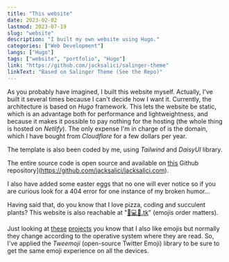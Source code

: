 ```yaml
---
title: "This website"
date: 2023-02-02
lastmod: 2023-07-19
slug: "website"
description: "I built my own website using Hugo."
categories: ["Web Development"]
langs: ["Hugo"]
tags: ["website", "portfolio", "Hugo"]
link: "https://github.com/jacksalici/salinger-theme"
linkText: "Based on Salinger Theme (See the Repo)"
---
```


As you probably have imagined, I built this website myself. Actually, I've built it several times because I can't decide how I want it.
Currently, the architecture is based on _Hugo_ framework. This lets the website be static, which is an advantage both for performance and lightweightness, and because it makes it possible to pay nothing for the hosting (the whole thing is hosted on _Netlify_). The only expense I'm in charge of is the domain, which I have bought from _Cloudflare_ for a few dollars per year.

The template is also been coded by me, using _Tailwind_ and _DaisyUI_ library.

The entire source code is open source and available on [this](https://github.com/jacksalici/jacksalici.com) Github repository](https://github.com/jacksalici/jacksalici.com).

I also have added some easter eggs that no one will ever notice so if you are curious look for a 404 error for one instance of my broken humor...

Having said that, do you know that I love pizza, coding and succulent plants? This website is also reachable at "[🍕💻🌵.tk](http://🍕💻🌵.tk)" (emojis order matters).

Just looking at [these](/projects/emojipoll/) [projects](/projects/emoji-list-api/) you know that I also like emojis but normally they change according to the operative system where they are read. So, I've applied the _Tweemoji_ (open-source Twitter Emoji) library to be sure to get the same emoji experience on all the devices.

